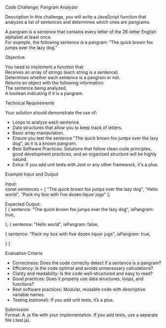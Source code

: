 Code Challenge: Pangram Analyzer


Description
In this challenge, you will write a JavaScript function that analyzes a list of sentences and determines which ones are pangrams.  

A pangram is a sentence that contains every letter of the 26-letter English alphabet at least once.  
For example, the following sentence is a pangram: “The quick brown fox jumps over the lazy dog."


Objective


You need to implement a function that:  
Receives an array of strings (each string is a sentence).  
Determines whether each sentence is a pangram or not.  
Returns an object with the following information:  
The sentence being analyzed.  
A boolean indicating if it is a pangram.  


Technical Requirements  


Your solution should demonstrate the use of:  
- Loops to analyze each sentence.
- Data structures that allow you to keep track of letters.
- Basic array manipulation.
- Ensure you test the sentence "The quick brown fox jumps over the lazy dog", as it is a known pangram.  
- Best Software Practices: Solutions that follow clean code principles, good development practices, and an organized structure will be highly valued.
- Extra: If you add unit tests with Jest or any other framework, it's a plus.  

Example Input and Output  

Input:  
const sentences = [
  "The quick brown fox jumps over the lazy dog",
  "Hello world",
  "Pack my box with five dozen liquor jugs"
];

Expected Output:  
[
  {
    sentence: "The quick brown fox jumps over the lazy dog",
    isPangram: true,
   
  },
  {
    sentence: "Hello world",
    isPangram: false,
   
  {
    sentence: "Pack my box with five dozen liquor jugs",
    isPangram: true,
 
  }
]

Evaluation Criteria  


- Correctness: Does the code correctly detect if a sentence is a pangram?  
- Efficiency: Is the code optimal and avoids unnecessary calculations?  
- Clarity and readability: Is the code well-structured and easy to read?  
- Good practices: Does it properly use data structures, loops, and functions?  
- Best software practices: Modular, reusable code with descriptive variable names.  
- Testing (optional): If you add unit tests, it’s a plus.  

Submission  
Format: A .js file with your implementation. If you add tests, use a separate file (.test.js).  